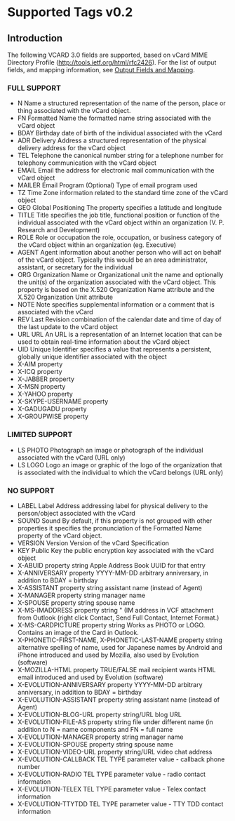 # Supported Tags v0.2 #

## Introduction ##

The following VCARD 3.0 fields are supported, based on vCard MIME Directory Profile (http://tools.ietf.org/html/rfc2426). For the list of output fields, and mapping information, see [Output Fields and Mapping](OutputFields_and_Mapping.md).

### FULL SUPPORT ###
  * N 	Name 	a structured representation of the name of the person, place or thing associated with the vCard object.
  * FN 	Formatted Name 	the formatted name string associated with the vCard object
  * BDAY 	Birthday 	date of birth of the individual associated with the vCard
  * ADR 	Delivery Address 	a structured representation of the physical delivery address for the vCard object
  * TEL 	Telephone 	the canonical number string for a telephone number for telephony communication with the vCard object
  * EMAIL 	Email 	the address for electronic mail communication with the vCard object
  * MAILER 	Email Program (Optional) 	Type of email program used
  * TZ 	Time Zone 	information related to the standard time zone of the vCard object
  * GEO 	Global Positioning 	The property specifies a latitude and longitude
  * TITLE 	Title 	specifies the job title, functional position or function of the individual associated with the vCard object within an organization (V. P. Research and Development)
  * ROLE 	Role or occupation 	the role, occupation, or business category of the vCard object within an organization (eg. Executive)
  * AGENT 	Agent 	information about another person who will act on behalf of the vCard object. Typically this would be an area administrator, assistant, or secretary for the individual
  * ORG 	Organization Name or Organizational unit 	the name and optionally the unit(s) of the organization associated with the vCard object. This property is based on the X.520 Organization Name attribute and the X.520 Organization Unit attribute
  * NOTE 	Note 	specifies supplemental information or a comment that is associated with the vCard
  * REV 	Last Revision 	combination of the calendar date and time of day of the last update to the vCard object
  * URL 	URL 	An URL is a representation of an Internet location that can be used to obtain real-time information about the vCard object
  * UID 	Unique Identifier 	specifies a value that represents a persistent, globally unique identifier associated with the object
  * X-AIM 	property
  * X-ICQ 	property
  * X-JABBER 	property
  * X-MSN 	property
  * X-YAHOO 	property
  * X-SKYPE-USERNAME 	property
  * X-GADUGADU 	property
  * X-GROUPWISE 	property

### LIMITED SUPPORT ###
  * LS PHOTO 	Photograph 	an image or photograph of the individual associated with the vCard (URL only)
  * LS LOGO 	Logo 	an image or graphic of the logo of the organization that is associated with the individual to which the vCard belongs (URL only)

### NO SUPPORT ###
  * LABEL 	Label Address 	addressing label for physical delivery to the person/object associated with the vCard
  * SOUND 	Sound 	By default, if this property is not grouped with other properties it specifies the pronunciation of the Formatted Name property of the vCard object.
  * VERSION 	Version 	Version of the vCard Specification
  * KEY 	Public Key 	the public encryption key associated with the vCard object
  * X-ABUID 	property 	string 	Apple Address Book UUID for that entry
  * X-ANNIVERSARY 	property 	YYYY-MM-DD 	arbitrary anniversary, in addition to BDAY = birthday
  * X-ASSISTANT 	property 	string 	assistant name (instead of Agent)
  * X-MANAGER 	property 	string 	manager name
  * X-SPOUSE 	property 	string 	spouse name
  * X-MS-IMADDRESS 	property 	string 	" (IM address in VCF attachment from Outlook (right click Contact, Send Full Contact, Internet Format.)
  * X-MS-CARDPICTURE 	property 	string 	Works as PHOTO or LOGO. Contains an image of the Card in Outlook.
  * X-PHONETIC-FIRST-NAME, X-PHONETIC-LAST-NAME 	property 	string 	alternative spelling of name, used for Japanese names by Android and iPhone introduced and used by Mozilla, also used by Evolution (software)
  * X-MOZILLA-HTML 	property 	TRUE/FALSE 	mail recipient wants HTML email introduced and used by Evolution (software)
  * X-EVOLUTION-ANNIVERSARY 	property 	YYYY-MM-DD 	arbitrary anniversary, in addition to BDAY = birthday
  * X-EVOLUTION-ASSISTANT 	property 	string 	assistant name (instead of Agent)
  * X-EVOLUTION-BLOG-URL 	property 	string/URL 	blog URL
  * X-EVOLUTION-FILE-AS 	property 	string 	file under different name (in addition to N = name components and FN = full name
  * X-EVOLUTION-MANAGER 	property 	string 	manager name
  * X-EVOLUTION-SPOUSE 	property 	string 	spouse name
  * X-EVOLUTION-VIDEO-URL 	property 	string/URL 	video chat address
  * X-EVOLUTION-CALLBACK 	TEL TYPE parameter value 	- 	callback phone number
  * X-EVOLUTION-RADIO 	TEL TYPE parameter value 	- 	radio contact information
  * X-EVOLUTION-TELEX 	TEL TYPE parameter value 	- 	Telex contact information
  * X-EVOLUTION-TTYTDD 	TEL TYPE parameter value 	- 	TTY TDD contact information